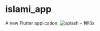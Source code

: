 # islami_app

A new Flutter application.
![splash – 1@3x](https://user-images.githubusercontent.com/59117501/160303617-527eb11d-7a00-49d0-8ee2-23f6bf7ebc86.png)

